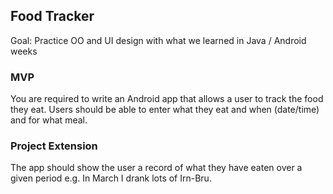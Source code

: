 ## Food Tracker

Goal: Practice OO and UI design with what we learned in Java / Android weeks

### MVP
You are required to write an Android app that allows a user to track the food they eat. Users should be able to enter what they eat and when (date/time) and for what meal.

### Project Extension
The app should show the user a record of what they have eaten over a given period e.g. In March I drank lots of Irn-Bru.
